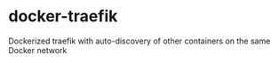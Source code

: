 # docker-traefik
Dockerized traefik with auto-discovery of other containers on the same Docker network
